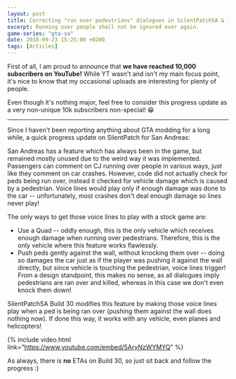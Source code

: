 ```yaml
---
layout: post
title: Correcting "run over pedestrians" dialogues in SilentPatchSA & 10,000 YouTube subscribers
excerpt: Running over people shall not be ignored ever again.
game-series: "gta-sa"
date: 2018-09-23 15:25:00 +0200
tags: [Articles]
---
```

First of all, I am proud to announce that **we have reached 10,000 subscribers on YouTube!**
While YT wasn't and isn't my main focus point, it's nice to know that my occasional uploads are interesting for plenty of people.

Even though it's nothing major, feel free to consider this progress update as a very non-unique 10k subscribers non-special! 😁

***

Since I haven't been reporting anything about GTA modding for a long while, a quick progress update on SilentPatch for San Andreas:

San Andreas has a feature which has always been in the game, but remained mostly unused due to the weird way it was implemented.
Passengers can comment on CJ running over people in various ways, just like they comment on car crashes.
However, code did not actually check for peds being run over, instead it checked for vehicle damage which is caused by a pedestrian.
Voice lines would play only if enough damage was done to the car -- unfortunately, most crashes don't deal enough damage so lines never play!

The only ways to get those voice lines to play with a stock game are:
* Use a Quad -- oddly enough, this is the only vehicle which receives enough damage when running over pedestrians. Therefore, this is the only vehicle where this feature works flawlessly.
* Push peds gently against the wall, without knocking them over -- doing so damages the car just as if the player was pushing it against the wall directly, but since vehicle is touching
  the pedestrian, voice lines trigger! From a design standpoint, this makes no sense, as all dialogues imply pedestrians are ran over and killed, whereas in this case we don't even knock them down!

SilentPatchSA Build 30 modifies this feature by making those voice lines play when a ped is being ran over (pushing them against the wall does nothing now).
If done this way, it works with any vehicle, even planes and helicopters!

{% include video.html link="https://www.youtube.com/embed/5AryNzWYMYQ" %}

As always, there is **no** ETAs on Build 30, so just sit back and follow the progress :)